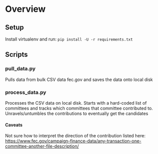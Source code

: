 # Overview

## Setup
Install virtualenv and run: `pip install -U -r requirements.txt`

## Scripts

### pull_data.py
Pulls data from bulk CSV data fec.gov and saves the data onto local disk

### process_data.py
Processes the CSV data on local disk. Starts with a hard-coded list of committees and tracks which committees that committee contributed to. Unravels/untumbles the contributions to eventually get the candidates

#### Caveats
Not sure how to interpret the direction of the contribution listed here: https://www.fec.gov/campaign-finance-data/any-transaction-one-committee-another-file-description/